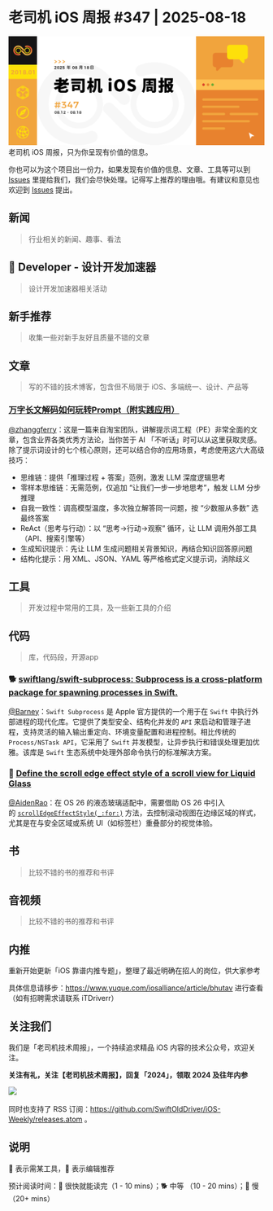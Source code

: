 # 老司机 iOS 周报 #347 | 2025-08-18

![ios-weekly](https://github.com/SwiftOldDriver/iOS-Weekly/blob/master/assets/weekly-header/347.jpg?raw=true)
老司机 iOS 周报，只为你呈现有价值的信息。

你也可以为这个项目出一份力，如果发现有价值的信息、文章、工具等可以到 [Issues](https://github.com/SwiftOldDriver/iOS-Weekly/issues) 里提给我们，我们会尽快处理。记得写上推荐的理由哦。有建议和意见也欢迎到 [Issues](https://github.com/SwiftOldDriver/iOS-Weekly/issues) 提出。

## 新闻

> 行业相关的新闻、趣事、看法

##  Developer - 设计开发加速器

> 设计开发加速器相关活动

## 新手推荐

> 收集一些对新手友好且质量不错的文章

## 文章

> 写的不错的技术博客，包含但不局限于 iOS、多端统一、设计、产品等

### [万字长文解码如何玩转Prompt（附实践应用）](https://mp.weixin.qq.com/s/ad6y-pCe1_PV7iNA7Uh1bg)

[@zhanggferry](zhangferry.com)：这是一篇来自淘宝团队，讲解提示词工程（PE）非常全面的文章，包含业界各类优秀方法论，当你苦于 AI 「不听话」时可以从这里获取灵感。除了提示词设计的七个核心原则，还可以结合你的应用场景，考虑使用这六大高级技巧：

* 思维链：提供「推理过程 + 答案」范例，激发 LLM 深度逻辑思考
* 零样本思维链：无需范例，仅追加 “让我们一步一步地思考”，触发 LLM 分步推理
* 自我一致性：调高模型温度，多次独立解答同一问题，按 “少数服从多数” 选最终答案
* ReAct（思考与行动）：以 “思考→行动→观察” 循环，让 LLM 调用外部工具（API、搜索引擎等）
* 生成知识提示：先让 LLM 生成问题相关背景知识，再结合知识回答原问题
* 结构化提示：用 XML、JSON、YAML 等严格格式定义提示词，消除歧义

## 工具

> 开发过程中常用的工具，及一些新工具的介绍

## 代码

> 库，代码段，开源app

### 🐕 [swiftlang/swift-subprocess: Subprocess is a cross-platform package for spawning processes in Swift.](https://github.com/swiftlang/swift-subprocess)

[@Barney](https://github.com/BarneyZhaoooo)：`Swift Subprocess` 是 Apple 官方提供的一个用于在 `Swift` 中执行外部进程的现代化库。它提供了类型安全、结构化并发的 `API` 来启动和管理子进程，支持灵活的输入输出重定向、环境变量配置和进程控制。相比传统的 `Process/NSTask API`，它采用了 `Swift` 并发模型，让异步执行和错误处理更加优雅。该库是 `Swift` 生态系统中处理外部命令执行的标准解决方案。

### 🐎 [Define the scroll edge effect style of a scroll view for Liquid Glass](https://www.createwithswift.com/define-the-scroll-edge-effect-style-of-a-scroll-view-for-liquid-glass/)

[@AidenRao](https://weibo.com/AidenRao)：在 OS 26 的液态玻璃适配中，需要借助 OS 26 中引入的 [`scrollEdgeEffectStyle(_:for:)`](https://developer.apple.com/documentation/swiftui/view/scrolledgeeffectstyle(_:for:)?ref=createwithswift.com) 方法，去控制滚动视图在边缘区域的样式，尤其是在与安全区域或系统 UI（如标签栏）重叠部分的视觉体验。

## 书

> 比较不错的书的推荐和书评

## 音视频

> 比较不错的书的推荐和书评

## 内推

重新开始更新「iOS 靠谱内推专题」，整理了最近明确在招人的岗位，供大家参考

具体信息请移步：https://www.yuque.com/iosalliance/article/bhutav 进行查看（如有招聘需求请联系 iTDriverr）

## 关注我们

我们是「老司机技术周报」，一个持续追求精品 iOS 内容的技术公众号，欢迎关注。

**关注有礼，关注【老司机技术周报】，回复「2024」，领取 2024 及往年内参**

![](https://github.com/SwiftOldDriver/iOS-Weekly/blob/master/assets/qrcode_for_wechat.jpg?raw=true)

同时也支持了 RSS 订阅：https://github.com/SwiftOldDriver/iOS-Weekly/releases.atom 。

## 说明

🚧 表示需某工具，🌟 表示编辑推荐

预计阅读时间：🐎 很快就能读完（1 - 10 mins）；🐕 中等 （10 - 20 mins）；🐢 慢（20+ mins）
